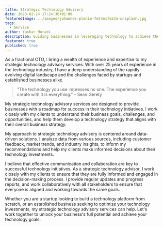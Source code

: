 ```yaml
---
title: Strategic Technology Advisory
date: 2023-02-24 17:24:36+01:00
featuredImage: ../images/johannes-plenio-fmtde1fe23a-unsplash.jpg
tags:
  - Service
author: Yashar Moradi
description: Guiding businesses in leveraging technology to achieve their goals. I help identify emerging technologies, analyze their potential impact, and develop aligned roadmaps.
featured: true
published: true
---
```

As a fractional CTO, I bring a wealth of experience and expertise to my strategic technology advisory services. With over 25 years of experience in the technology industry, I have a deep understanding of the rapidly-evolving digital landscape and the challenges faced by startups and established businesses alike.

> "The technology you use impresses no one. The experience you create with it is everything." - Sean Gerety

My strategic technology advisory services are designed to provide businesses with a roadmap for success in their technology initiatives. I work closely with my clients to understand their business goals, challenges, and opportunities, and help them develop a technology strategy that aligns with their overall business strategy.

My approach to strategic technology advisory is centered around data-driven solutions. I analyze data from various sources, including customer feedback, market trends, and industry insights, to inform my recommendations and help my clients make informed decisions about their technology investments.

I believe that effective communication and collaboration are key to successful technology initiatives. As a strategic technology advisor, I work closely with my clients to ensure that they are fully informed and engaged in the decision-making process. I provide regular updates and progress reports, and work collaboratively with all stakeholders to ensure that everyone is aligned and working towards the same goals.

Whether you are a startup looking to build a technology platform from scratch, or an established business seeking to optimize your technology investments, my strategic technology advisory services can help. Let's work together to unlock your business's full potential and achieve your technology goals.

